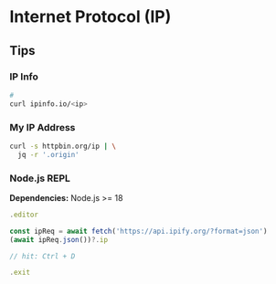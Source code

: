 # Internet Protocol (IP)

<!--
http://test-ipv6.com/
-->

<!--
Private: 10.0.10.x
Public: 172.x.x.x
-->

## Tips

### IP Info

```sh
#
curl ipinfo.io/<ip>
```

<!--
curl -H 'Host: ipinfo.io' <ip>/json
-->

### My IP Address

```sh
curl -s httpbin.org/ip | \
  jq -r '.origin'
```

### Node.js REPL

**Dependencies:** Node.js >= 18

```js
.editor

const ipReq = await fetch('https://api.ipify.org/?format=json')
(await ipReq.json())?.ip

// hit: Ctrl + D

.exit
```
